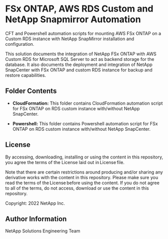 # FSx ONTAP, AWS RDS Custom and NetApp Snapmirror Automation
CFT and Powershell automation scripts for mounting AWS FSx ONTAP on a Custom RDS instance with NetApp SnapMirror installation and configuration.

This solution documents the integration of NetApp FSx ONTAP with AWS Custom RDS for Microsoft SQL Server to act as backend storage for the database. It also documents the deployment and integration of NetApp SnapCenter with FSx ONTAP and custom RDS instance for backup and restore capabilities.

## Folder Contents
- **CloudFormation:** This folder contains CloudFormation automation script for FSx ONTAP on RDS custom instance with/without NetApp SnapCenter.

- **Powershell:** This folder contains Powershell automation script for FSx ONTAP on RDS custom instance with/without NetApp SnapCenter.

## License
By accessing, downloading, installing or using the content in this repository, you agree the terms of the License laid out in License file.

Note that there are certain restrictions around producing and/or sharing any derivative works with the content in this repository. Please make sure you read the terms of the License before using the content. If you do not agree to all of the terms, do not access, download or use the content in this repository.

Copyright: 2022 NetApp Inc.

## Author Information
NetApp Solutions Engineering Team
